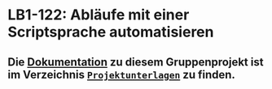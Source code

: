 # LB1-122:  Abläufe mit einer Scriptsprache automatisieren
## Die [Dokumentation](/Projektunterlagen/M122_Dokumentation_LB1.docx) zu diesem Gruppenprojekt ist im Verzeichnis [`Projektunterlagen`](/Projektunterlagen/) zu finden.
